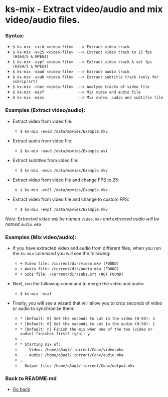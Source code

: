 ks-mix - Extract video/audio and mix video/audio files.
=======================================================

### Syntax:

  * `$ ks-mix -evid <video-file>  --> Extract video track`
  * `$ ks-mix -ev25 <video-file>  --> Extract video track to 25 fps (H264/5 & MPEG4)`
  * `$ ks-mix -evpf <video-file>  --> Extract video track & set fps (H264/5 & MPEG4)`
  * `$ ks-mix -eaud <video-file>  --> Extract audio track`
  * `$ ks-mix -esub <video-file>  --> Extract subtitle track (only for subrip/srt)`
  * `$ ks-mix -chec <video-file>  --> Analyze tracks of video file`
  * `$ ks-mix -mixf               --> Mix video and audio file`
  * `$ ks-mix -mixs               --> Mix video, audio and subtitle file`

### Examples (Extract video/audio):

  * Extract video from video file:
  
    * `$ ks-mix -evid /data/movies/Example.mkv`
    
  * Extract audio from video file:
    
    * `$ ks-mix -eaud /data/movies/Example.avi`

  * Extract subtitles from video file:
    
    * `$ ks-mix -esub /data/movies/Example.mkv`

  * Extract video from video file and change FPS to 25:
    
    * `$ ks-mix -ev25 /data/movies/Example.mkv`
    
  * Extract video from video file and change to custom FPS:
    
    * `$ ks-mix -evpf /data/movies/Example.mkv`
    
_Note: Extracted video will be named `video.mkv` and extracted audio will be named `audio.mka`_
    
### Examples (Mix video/audio):

  * If you have extracted video and audio from different files, when you run the `ks-mix` command you will see the following:
  
    * `+ Video file: /current/dir/video.mkv (FOUND)`
    * `+ Audio file: /current/dir/audio.mka (FOUND)`
    * `+ Subs file: /current/dir/subs.srt (NOT FOUND)`

  * Next, run the following command to merge the video and audio:

    * `$ ks-mix -mixf` 
  
  * Finally, you will see a wizard that will allow you to crop seconds of video or audio to synchronize them:

    * `* [Default: 0] Set the seconds to cut in the video (0-59): 3`
    * `* [Default: 0] Set the seconds to cut in the audio (0-59): 1`
    * `* [Default: n] Finish the mix when one of the two (video or audio) finishes first? (y/n): y`
    * `.`
    * `* Starting mix of:`
    * `  - Video: /home/q3aql/.torrent/Conv/video.mkv`
    * `  - Audio: /home/q3aql/.torrent/Conv/audio.mka`
    * `.`
    * `  Output file: /home/q3aql/.torrent/Conv/output.mkv`
    
### Back to README.md
    
* [Go back](https://github.com/q3aql/ks-tools/blob/main/README.md)
  
